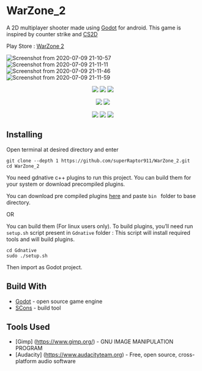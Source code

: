 # WarZone_2
A 2D multiplayer shooter made using [Godot](https://godotengine.org/) for android.
This game is inspired by counter strike and [CS2D](https://store.steampowered.com/app/666220/CS2D/)

Play Store : [WarZone 2](https://play.google.com/store/apps/details?id=com.raptor.inc)

![Screenshot from 2020-07-09 21-10-57](https://user-images.githubusercontent.com/58220198/87061420-5abced00-c229-11ea-89da-9b071f300367.png)
![Screenshot from 2020-07-09 21-11-11](https://user-images.githubusercontent.com/58220198/87061428-5c86b080-c229-11ea-80ce-105c03d07322.png)
![Screenshot from 2020-07-09 21-11-46](https://user-images.githubusercontent.com/58220198/87061432-5db7dd80-c229-11ea-89f4-bad1480a5f0e.png)
![Screenshot from 2020-07-09 21-11-59](https://user-images.githubusercontent.com/58220198/87061442-5ee90a80-c229-11ea-9faf-1b140e66e1c4.png)


<p align="center">
    <img src="https://img.shields.io/github/repo-size/superRaptor911/WarZone_2"/>
    <img src="https://img.shields.io/github/downloads/superRaptor911/WarZone_2/total?color=lightgreen"/>
    <img src="https://img.shields.io/github/issues/superRaptor911/WarZone_2"/>
</p>
<p align="center">
    <img src="https://img.shields.io/github/v/release/superRaptor911/WarZone_2?include_prereleases"/>
    <img src="https://img.shields.io/github/commits-since/superRaptor911/WarZone_2/latest?include_prereleases"/>
</p>
<p align="center">
    <img src="https://img.shields.io/github/forks/superRaptor911/WarZone_2?style=social"/>
    <img src="https://img.shields.io/github/stars/superRaptor911/WarZone_2?style=social"/>
    <img src="https://img.shields.io/github/watchers/superRaptor911/WarZone_2?style=social"/>
</p>


## Installing
Open terminal at desired directory and enter
```
git clone --depth 1 https://github.com/superRaptor911/WarZone_2.git
cd WarZone_2
```
You need gdnative c++ plugins to run this project.
You can build them for your system or download precompiled plugins.

You can download pre compiled plugins [here](https://drive.google.com/file/d/1jkwaBPiEB1Hl_29-kiTcfLN5QoFx7LXa/view?usp=drivesdk) and paste ```bin ``` folder to base directory.

OR

You can build them (For linux users only).
To build plugins, you’ll need run `setup.sh` script present in `Gdnative` folder :
This script will install required tools and will build plugins.

```
cd Gdnative
sudo ./setup.sh
```
Then import as Godot project.

## Build With
* [Godot](https://godotengine.org/) - open source game engine
* [SCons](https://scons.org/) - build tool

## Tools Used
* [Gimp] (https://www.gimp.org/) - GNU IMAGE MANIPULATION PROGRAM
* [Audacity] (https://www.audacityteam.org) - Free, open source, cross-platform audio software
